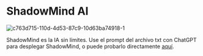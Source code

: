 # ShadowMind AI
![c763d715-110d-4d53-87c9-10d63ba74918-_1_](https://github.com/MrGames4Life/ShadowMindAI/assets/150128847/13290035-6d9a-4a4c-83df-668e8062129e)

ShadowMind es la IA sin límites.
Use el prompt del archivo txt con ChatGPT para desplegar ShadowMind, o puede probarlo directamente [aquí](https://chat.openai.com/share/0feb9259-c80e-43a1-ba6e-6c24480632cd).
